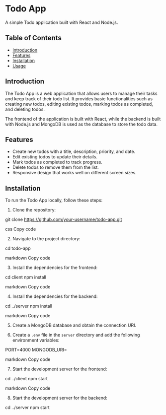 # Todo App

A simple Todo application built with React and Node.js.

## Table of Contents

- [Introduction](#introduction)
- [Features](#features)
- [Installation](#installation)
- [Usage](#usage)

## Introduction

The Todo App is a web application that allows users to manage their tasks and keep track of their todo list. It provides basic functionalities such as creating new todos, editing existing todos, marking todos as completed, and deleting todos.

The frontend of the application is built with React, while the backend is built with Node.js and MongoDB is used as the database to store the todo data.

## Features

- Create new todos with a title, description, priority, and date.
- Edit existing todos to update their details.
- Mark todos as completed to track progress.
- Delete todos to remove them from the list.
- Responsive design that works well on different screen sizes.

## Installation

To run the Todo App locally, follow these steps:

1. Clone the repository:

git clone https://github.com/your-username/todo-app.git

css
Copy code

2. Navigate to the project directory:

cd todo-app

markdown
Copy code

3. Install the dependencies for the frontend:

cd client
npm install

markdown
Copy code

4. Install the dependencies for the backend:

cd ../server
npm install

markdown
Copy code

5. Create a MongoDB database and obtain the connection URI.

6. Create a `.env` file in the `server` directory and add the following environment variables:

PORT=4000
MONGODB_URI=<your-mongodb-uri>

markdown
Copy code

7. Start the development server for the frontend:

cd ../client
npm start

markdown
Copy code

8. Start the development server for the backend:

cd ../server
npm start
